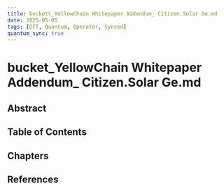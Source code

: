```yaml
---
title: bucket\_YellowChain Whitepaper Addendum_ Citizen.Solar Ge.md
date: 2025-05-05
tags: [DFT, Quantum, Operator, Synced]
quantum_sync: true
---
```

# bucket\_YellowChain Whitepaper Addendum_ Citizen.Solar Ge.md

## Abstract

## Table of Contents

## Chapters

## References

